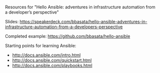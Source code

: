 Resources for "Hello Ansible: adventures in infrastructure automation
from a developer’s perspective"

Slides:
https://speakerdeck.com/bbasata/hello-ansible-adventures-in-infrastructure-automation-from-a-developers-perspective

Completed example: https://github.com/bbasata/hello-ansible

Starting points for learning Ansible:
* http://docs.ansible.com/intro.html
* http://docs.ansible.com/quickstart.html
* http://docs.ansible.com/playbooks.html
